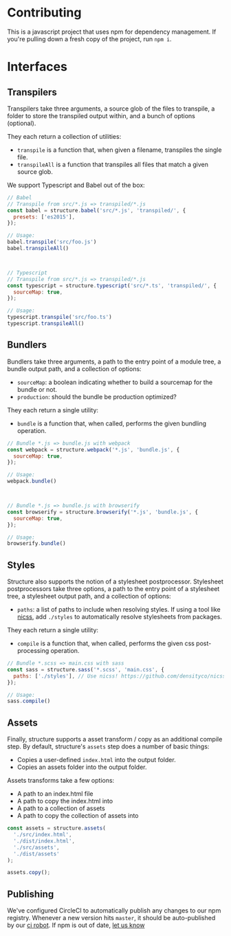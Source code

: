 # Contributing

This is a javascript project that uses npm for dependency management. If you're pulling down a fresh
copy of the project, run `npm i`.

# Interfaces

## Transpilers
Transpilers take three arguments, a source glob of the files to transpile, a folder to store the
transpiled output within, and a bunch of options (optional).

They each return a collection of utilities:
- `transpile` is a function that, when given a filename, transpiles the single file.
- `transpileAll` is a function that transpiles all files that match a given source glob.

We support Typescript and Babel out of the box:
```javascript
// Babel
// Transpile from src/*.js => transpiled/*.js
const babel = structure.babel('src/*.js', 'transpiled/', {
  presets: ['es2015'],
});

// Usage:
babel.transpile('src/foo.js')
babel.transpileAll()



// Typescript
// Transpile from src/*.js => transpiled/*.js
const typescript = structure.typescript('src/*.ts', 'transpiled/', {
  sourceMap: true,
});

// Usage:
typescript.transpile('src/foo.ts')
typescript.transpileAll()
```

## Bundlers
Bundlers take three arguments, a path to the entry point of a module tree, a bundle output path, and
a collection of options:
- `sourceMap`: a boolean indicating whether to build a sourcemap for the bundle or not.
- `production`: should the bundle be production optimized?

They each return a single utility:
- `bundle` is a function that, when called, performs the given bundling operation.

```javascript
// Bundle *.js => bundle.js with webpack
const webpack = structure.webpack('*.js', 'bundle.js', {
  sourceMap: true,
});

// Usage:
webpack.bundle()



// Bundle *.js => bundle.js with browserify
const browserify = structure.browserify('*.js', 'bundle.js', {
  sourceMap: true,
});

// Usage:
browserify.bundle()
```

## Styles
Structure also supports the notion of a stylesheet postprocessor. Stylesheet postprocessors take
three options, a path to the entry point of a stylesheet tree, a stylesheet output path, and
a collection of options:
- `paths`: a list of paths to include when resolving styles. If using a tool like
  [nicss](https://github.com/densityco/nicss), add `./styles` to automatically resolve stylesheets
  from packages.

They each return a single utility:
- `compile` is a function that, when called, performs the given css post-processing operation.

```javascript
// Bundle *.scss => main.css with sass
const sass = structure.sass('*.scss', 'main.css', {
  paths: ['./styles'], // Use nicss! https://github.com/densityco/nicss
});

// Usage:
sass.compile()
```

## Assets
Finally, structure supports a asset transform / copy as an additional compile step. By default,
structure's `assets` step does a number of basic things:
- Copies a user-defined `index.html` into the output folder.
- Copies an assets folder into the output folder.

Assets transforms take a few options:
- A path to an index.html file
- A path to copy the index.html into
- A path to a collection of assets
- A path to copy the collection of assets into

```javascript
const assets = structure.assets(
  './src/index.html',
  './dist/index.html',
  './src/assets',
  './dist/assets'
);

assets.copy();
```

## Publishing
We've configured CircleCI to automatically publish any changes to our npm registry. Whenever a new
version hits `master`, it should be auto-published by our [ci
robot](https://www.npmjs.com/~density-ci). If npm is out of date, [let us know](/issues/new)
